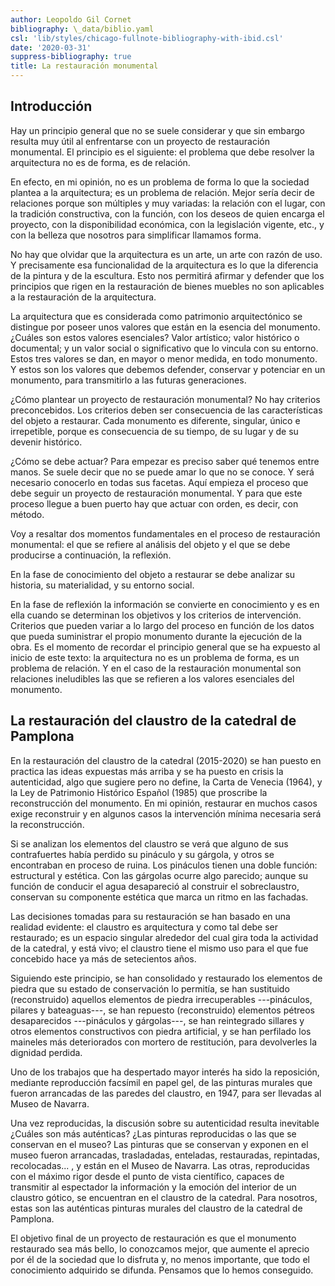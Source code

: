 ```yaml
---
author: Leopoldo Gil Cornet
bibliography: \_data/biblio.yaml
csl: 'lib/styles/chicago-fullnote-bibliography-with-ibid.csl'
date: '2020-03-31'
suppress-bibliography: true
title: La restauración monumental
---
```


Introducción
------------

Hay un principio general que no se suele considerar y que sin embargo
resulta muy útil al enfrentarse con un proyecto de restauración
monumental. El principio es el siguiente: el problema que debe resolver
la arquitectura no es de forma, es de relación.

En efecto, en mi opinión, no es un problema de forma lo que la sociedad
plantea a la arquitectura; es un problema de relación. Mejor sería decir
de relaciones porque son múltiples y muy variadas: la relación con el
lugar, con la tradición constructiva, con la función, con los deseos de
quien encarga el proyecto, con la disponibilidad económica, con la
legislación vigente, etc., y con la belleza que nosotros para
simplificar llamamos forma.

No hay que olvidar que la arquitectura es un arte, un arte con razón de
uso. Y precisamente esa funcionalidad de la arquitectura es lo que la
diferencia de la pintura y de la escultura. Esto nos permitirá afirmar y
defender que los principios que rigen en la restauración de bienes
muebles no son aplicables a la restauración de la arquitectura.

La arquitectura que es considerada como patrimonio arquitectónico se
distingue por poseer unos valores que están en la esencia del monumento.
¿Cuáles son estos valores esenciales? Valor artístico; valor histórico o
documental; y un valor social o significativo que lo vincula con su
entorno. Estos tres valores se dan, en mayor o menor medida, en todo
monumento. Y estos son los valores que debemos defender, conservar y
potenciar en un monumento, para transmitirlo a las futuras generaciones.

¿Cómo plantear un proyecto de restauración monumental? No hay criterios
preconcebidos. Los criterios deben ser consecuencia de las
características del objeto a restaurar. Cada monumento es diferente,
singular, único e irrepetible, porque es consecuencia de su tiempo, de
su lugar y de su devenir histórico.

¿Cómo se debe actuar? Para empezar es preciso saber qué tenemos entre
manos. Se suele decir que no se puede amar lo que no se conoce. Y será
necesario conocerlo en todas sus facetas. Aquí empieza el proceso que
debe seguir un proyecto de restauración monumental. Y para que este
proceso llegue a buen puerto hay que actuar con orden, es decir, con
método.

Voy a resaltar dos momentos fundamentales en el proceso de restauración
monumental: el que se refiere al análisis del objeto y el que se debe
producirse a continuación, la reflexión.

En la fase de conocimiento del objeto a restaurar se debe analizar su
historia, su materialidad, y su entorno social.

En la fase de reflexión la información se convierte en conocimiento y es
en ella cuando se determinan los objetivos y los criterios de
intervención. Criterios que pueden variar a lo largo del proceso en
función de los datos que pueda suministrar el propio monumento durante
la ejecución de la obra. Es el momento de recordar el principio general
que se ha expuesto al inicio de este texto: la arquitectura no es un
problema de forma, es un problema de relación. Y en el caso de la
restauración monumental son relaciones ineludibles las que se refieren a
los valores esenciales del monumento.

La restauración del claustro de la catedral de Pamplona
-------------------------------------------------------

En la restauración del claustro de la catedral (2015-2020) se han puesto
en practica las ideas expuestas más arriba y se ha puesto en crisis la
autenticidad, algo que sugiere pero no define, la Carta de Venecia
(1964), y la Ley de Patrimonio Histórico Español (1985) que proscribe la
reconstrucción del monumento. En mi opinión, restaurar en muchos casos
exige reconstruir y en algunos casos la intervención mínima necesaria
será la reconstrucción.

Si se analizan los elementos del claustro se verá que alguno de sus
contrafuertes había perdido su pináculo y su gárgola, y otros se
encontraban en proceso de ruina. Los pináculos tienen una doble función:
estructural y estética. Con las gárgolas ocurre algo parecido; aunque su
función de conducir el agua desapareció al construir el sobreclaustro,
conservan su componente estética que marca un ritmo en las fachadas.

Las decisiones tomadas para su restauración se han basado en una
realidad evidente: el claustro es arquitectura y como tal debe ser
restaurado; es un espacio singular alrededor del cual gira toda la
actividad de la catedral, y está vivo; el claustro tiene el mismo uso
para el que fue concebido hace ya más de setecientos años.

Siguiendo este principio, se han consolidado y restaurado los elementos
de piedra que su estado de conservación lo permitía, se han sustituido
(reconstruido) aquellos elementos de piedra irrecuperables ---pináculos,
pilares y bateaguas---, se han repuesto (reconstruido) elementos pétreos
desaparecidos ---pináculos y gárgolas---, se han reintegrado sillares y
otros elementos constructivos con piedra artificial, y se han perfilado
los maineles más deteriorados con mortero de restitución, para
devolverles la dignidad perdida.

Uno de los trabajos que ha despertado mayor interés ha sido la
reposición, mediante reproducción facsímil en papel gel, de las pinturas
murales que fueron arrancadas de las paredes del claustro, en 1947, para
ser llevadas al Museo de Navarra.

Una vez reproducidas, la discusión sobre su autenticidad resulta
inevitable ¿Cuáles son más auténticas? ¿Las pinturas reproducidas o las
que se conservan en el museo? Las pinturas que se conservan y exponen en
el museo fueron arrancadas, trasladadas, enteladas, restauradas,
repintadas, recolocadas... , y están en el Museo de Navarra. Las otras,
reproducidas con el máximo rigor desde el punto de vista científico,
capaces de transmitir al espectador la información y la emoción del
interior de un claustro gótico, se encuentran en el claustro de la
catedral. Para nosotros, estas son las auténticas pinturas murales del
claustro de la catedral de Pamplona.

El objetivo final de un proyecto de restauración es que el monumento
restaurado sea más bello, lo conozcamos mejor, que aumente el aprecio
por él de la sociedad que lo disfruta y, no menos importante, que todo
el conocimiento adquirido se difunda. Pensamos que lo hemos conseguido.
